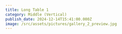 ```yaml
---
title: Long Table 1
category: Middle (Vertical)
publish_date: 2024-12-14T15:41:00.000Z
image: /src/assets/pictures/gallery_2_preview.jpg
---
```

